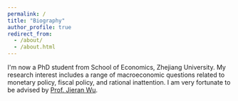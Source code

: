 ```yaml
---
permalink: /
title: "Biography"
author_profile: true
redirect_from: 
  - /about/
  - /about.html
---
```



I'm now a PhD student from School of Economics, Zhejiang University. My research interest includes a range of macroeconomic questions related to monetary policy, fiscal policy, and rational inattention. I am very fortunate to be advised by [Prof. Jieran Wu](https://sites.google.com/site/jieranwu/).
